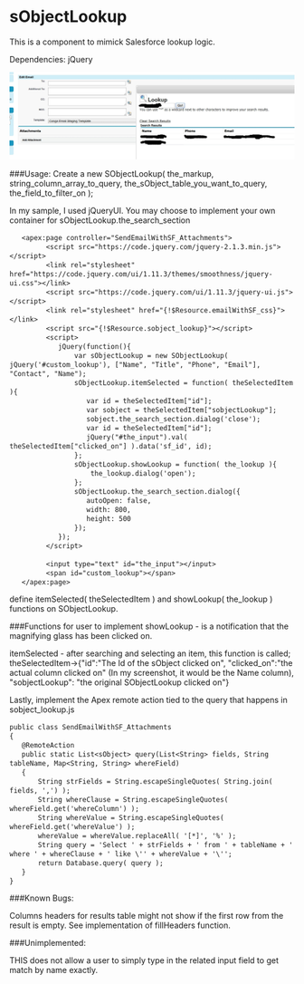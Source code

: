 # sObjectLookup
This is a component to mimick Salesforce lookup logic.

Dependencies: jQuery

![Alt text](/imageSample/sampleImage.jpg?raw=true "Screen Shot example")


###Usage:
Create a new SObjectLookup( the_markup, string_column_array_to_query, the_sObject_table_you_want_to_query, the_field_to_filter_on );

In my sample, I used jQueryUI.  You may choose to implement your own container for sObjectLookup.the_search_section
```
   <apex:page controller="SendEmailWithSF_Attachments">
         <script src="https://code.jquery.com/jquery-2.1.3.min.js"></script>
         <link rel="stylesheet" href="https://code.jquery.com/ui/1.11.3/themes/smoothness/jquery-ui.css"></link>
         <script src="https://code.jquery.com/ui/1.11.3/jquery-ui.js"></script>
         <link rel="stylesheet" href="{!$Resource.emailWithSF_css}"></link>
         <script src="{!$Resource.sobject_lookup}"></script>
         <script>
            jQuery(function(){
                var sObjectLookup = new SObjectLookup( jQuery('#custom_lookup'), ["Name", "Title", "Phone", "Email"], "Contact", "Name");
                sObjectLookup.itemSelected = function( theSelectedItem ){
                   var id = theSelectedItem["id"];
                   var sobject = theSelectedItem["sobjectLookup"];
                   sobject.the_search_section.dialog('close');
                   var id = theSelectedItem["id"];
                   jQuery("#the_input").val( theSelectedItem["clicked_on"] ).data('sf_id', id);
                };
                sObjectLookup.showLookup = function( the_lookup ){
                    the_lookup.dialog('open');
                };
                sObjectLookup.the_search_section.dialog({
                   autoOpen: false,
                   width: 800,
                   height: 500
                });
            });
         </script>

         <input type="text" id="the_input"></input>
         <span id="custom_lookup"></span>
   </apex:page>
```

define itemSelected( theSelectedItem ) and showLookup( the_lookup ) functions on SObjectLookup.

###Functions for user to implement
 showLookup - is a notification that the magnifying glass has been clicked on.
 
 
 itemSelected - after searching and selecting an item, this function is called; theSelectedItem->{"id":"The Id of the sObject clicked on", "clicked_on":"the actual column clicked on" (In my screenshot, it would be the Name column), "sobjectLookup": "the original SObjectLookup clicked on"}
 
 Lastly, implement the Apex remote action tied to the query that happens in sobject_lookup.js
 ```
public class SendEmailWithSF_Attachments
{
    @RemoteAction
    public static List<sObject> query(List<String> fields, String tableName, Map<String, String> whereField)
    {
        String strFields = String.escapeSingleQuotes( String.join( fields, ',') );
        String whereClause = String.escapeSingleQuotes( whereField.get('whereColumn') );
        String whereValue = String.escapeSingleQuotes( whereField.get('whereValue') );  
        whereValue = whereValue.replaceAll( '[*]', '%' );
        String query = 'Select ' + strFields + ' from ' + tableName + ' where ' + whereClause + ' like \'' + whereValue + '\'';
        return Database.query( query );
    }
}
```


###Known Bugs:

Columns headers for results table might not show if the first row from the result is empty.
  See implementation of fillHeaders function.

###Unimplemented:

  THIS does not allow a user to simply type in the related input field to get match by name exactly.
